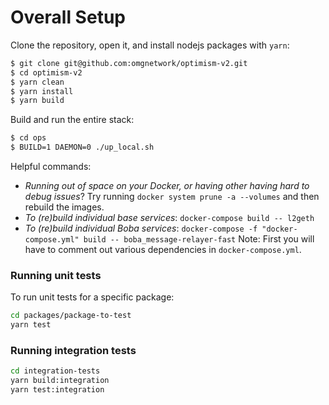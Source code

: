 # Overall Setup

Clone the repository, open it, and install nodejs packages with `yarn`:

```bash
$ git clone git@github.com:omgnetwork/optimism-v2.git
$ cd optimism-v2
$ yarn clean
$ yarn install
$ yarn build
```

Build and run the entire stack:

```bash
$ cd ops
$ BUILD=1 DAEMON=0 ./up_local.sh
```

Helpful commands:

* _Running out of space on your Docker, or having other having hard to debug issues_? Try running `docker system prune -a --volumes` and then rebuild the images.
* _To (re)build individual base services_: `docker-compose build -- l2geth`
* _To (re)build individual Boba services_: `docker-compose -f "docker-compose.yml" build -- boba_message-relayer-fast` Note: First you will have to comment out various dependencies in `docker-compose.yml`.

### Running unit tests

To run unit tests for a specific package:

```bash
cd packages/package-to-test
yarn test
```

### Running integration tests

```bash
cd integration-tests
yarn build:integration
yarn test:integration
```

